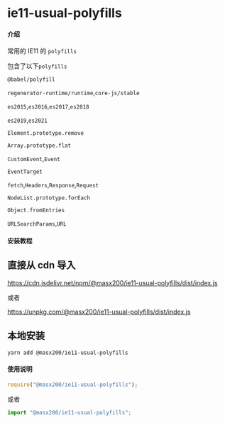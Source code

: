 # ie11-usual-polyfills

#### 介绍

常用的 IE11 的 `polyfills`

包含了以下`polyfills`

`@babel/polyfill`

`regenerator-runtime/runtime`,`core-js/stable`

`es2015`,`es2016`,`es2017`,`es2018`

`es2019`,`es2021`

`Element.prototype.remove`

`Array.prototype.flat`

`CustomEvent`,`Event`

`EventTarget`

`fetch`,`Headers`,`Response`,`Request`

`NodeList.prototype.forEach`

`Object.fromEntries`

`URLSearchParams`,`URL`

#### 安装教程

## 直接从 cdn 导入

https://cdn.jsdelivr.net/npm/@masx200/ie11-usual-polyfills/dist/index.js

或者

https://unpkg.com/@masx200/ie11-usual-polyfills/dist/index.js

## 本地安装

```shell
yarn add @masx200/ie11-usual-polyfills
```

#### 使用说明

```js
require("@masx200/ie11-usual-polyfills");
```

或者

```js
import "@masx200/ie11-usual-polyfills";
```

